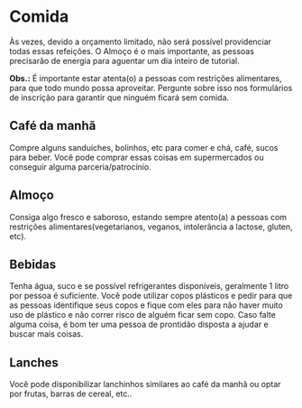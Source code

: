 # Comida

Às vezes, devido a orçamento limitado, não será possível providenciar todas essas refeições. O Almoço é o mais importante, as pessoas precisarão de energia para aguentar um dia inteiro de tutorial.

__Obs.:__ É importante estar atenta(o) a pessoas com restrições alimentares, para que todo mundo possa aproveitar. Pergunte sobre isso nos formulários de inscrição para garantir que ninguém ficará sem comida.

## Café da manhã

Compre alguns sanduíches, bolinhos, etc para comer e chá, café, sucos para beber. Você pode comprar essas coisas em supermercados ou conseguir alguma parceria/patrocínio.

## Almoço

Consiga algo fresco e saboroso, estando sempre atento(a) a pessoas com restrições alimentares(vegetarianos, veganos, intolerância a lactose, gluten, etc).

## Bebidas

Tenha água, suco e se possível refrigerantes disponíveis, geralmente 1 litro por pessoa é suficiente. Você pode utilizar copos plásticos e pedir para que as pessoas identifique seus copos e fique com eles para não haver muito uso de plástico e não correr risco de alguém ficar sem copo. Caso falte alguma coisa, é bom ter uma pessoa de prontidão disposta a ajudar e buscar mais coisas.

## Lanches

Você pode disponibilizar lanchinhos similares ao café da manhã ou optar por frutas, barras de cereal, etc..